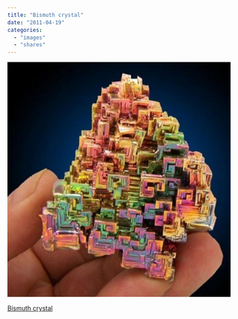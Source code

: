 ```yaml
---
title: "Bismuth crystal"
date: "2011-04-19"
categories: 
  - "images"
  - "shares"
---
```


![](images/tumblr_ljov9526zx1qz4vrlo1_640.jpg)

[Bismuth crystal](http://pmgtg.com/images/bismuth.html)

